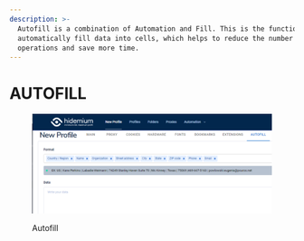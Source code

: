 ```yaml
---
description: >-
  Autofill is a combination of Automation and Fill. This is the function help to
  automatically fill data into cells, which helps to reduce the number of
  operations and save more time.
---
```


# AUTOFILL

<figure><img src="../../.gitbook/assets/21.png" alt=""><figcaption><p>Autofill</p></figcaption></figure>
